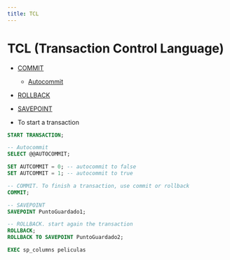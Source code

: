 ```yaml
---
title: TCL
---
```



# TCL (Transaction Control Language)

 - [COMMIT](TCL.md#commit)
	- [Autocommit](TCL.md#commit)
- [ROLLBACK](TCL.md#commit)
- [SAVEPOINT](TCL.md#)

- To start a transaction
```sql
START TRANSACTION;

-- Autocommit
SELECT @@AUTOCOMMIT;

SET AUTCOMMIT = 0; -- autocommit to false
SET AUTCOMMIT = 1; -- autocommit to true

-- COMMIT. To finish a transaction, use commit or rollback
COMMIT;

-- SAVEPOINT
SAVEPOINT PuntoGuardado1;

-- ROLLBACK. start again the transaction
ROLLBACK;
ROLLBACK TO SAVEPOINT PuntoGuardado2;

EXEC sp_columns peliculas
```